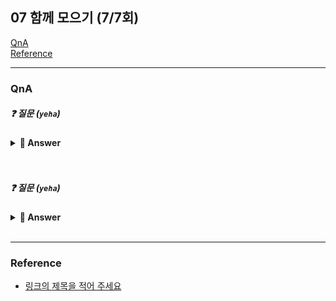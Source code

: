 ## 07 함께 모으기 (7/7회)
 
[QnA](###-QnA)  
[Reference](###Reference)

---
### QnA
##### ❓ 질문 (`yeha`) 

<details>
<summary> <b> 🤚 Answer </b>  </summary>
<div markdown="1">

- `yeha` : 답변
- `yaha` : 답변

</div>
</details>
<br><br>

##### ❓ 질문 (`yeha`) 

<details>
<summary> <b> 🤚 Answer </b>  </summary>
<div markdown="1">

- `yeha` : 답변
- `yaha` : 답변

</div>
</details>
<br>

---
### Reference
- [링크의 제목을 적어 주세요](https://yeha.com)